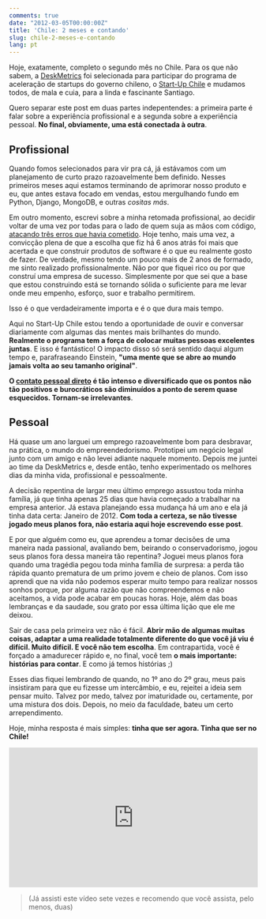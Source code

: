 ```yaml
---
comments: true
date: "2012-03-05T00:00:00Z"
title: 'Chile: 2 meses e contando'
slug: chile-2-meses-e-contando
lang: pt
---
```


Hoje, exatamente, completo o segundo mês no Chile. Para os que não sabem, a [DeskMetrics](http://www.deskmetrics.com/) foi selecionada para participar do programa de aceleração de startups do governo chileno, o [Start-Up Chile](http://www.startupchile.org/) e mudamos todos, de mala e cuia, para a linda e fascinante Santiago.

Quero separar este post em duas partes indepentendes: a primeira parte é falar sobre a experiência profissional e a segunda sobre a experiência pessoal. __No final, obviamente, uma está conectada à outra__.

## Profissional

Quando fomos selecionados para vir pra cá, já estávamos com um planejamento de curto prazo razoavelmente bem definido. Nesses primeiros meses aqui estamos terminando de aprimorar nosso produto e eu, que antes estava focado em vendas, estou mergulhando fundo em Python, Django, MongoDB, e outras _cositas más_.

Em outro momento, escrevi sobre a minha retomada profissional, ao decidir voltar de uma vez por todas para o lado de quem suja as mãos com código, [atacando três erros que havia cometido](/posts/2010/10/23/carreira-gestao-foco-diversao). Hoje tenho, mais uma vez, a convicção plena de que a escolha que fiz há 6 anos atrás foi mais que acertada e que construir produtos de software é o que eu realmente gosto de fazer. De verdade, mesmo tendo um pouco mais de 2 anos de formado, me sinto realizado profissionalmente. Não por que fiquei rico ou por que construí uma empresa de sucesso. Simplesmente por que sei que a base que estou construindo está se tornando sólida o suficiente para me levar onde meu empenho, esforço, suor e trabalho permitirem.

Isso é o que verdadeiramente importa e é o que dura mais tempo.

Aqui no Start-Up Chile estou tendo a oportunidade de ouvir e conversar diariamente com algumas das mentes mais brilhantes do mundo. __Realmente o programa tem a força de colocar muitas pessoas excelentes juntas__. E isso é fantástico! O impacto disso só será sentido daqui algum tempo e, parafraseando Einstein, __"uma mente que se abre ao mundo jamais volta ao seu tamanho original"__.

__O [contato pessoal direto](http://smallactsmanifesto.org/) é tão intenso e diversificado que os pontos não tão positivos e burocráticos são diminuídos a ponto de serem quase esquecidos. Tornam-se irrelevantes__.

## Pessoal

Há quase um ano larguei um emprego razoavelmente bom para desbravar, na prática, o mundo do empreendedorismo. Prototipei um negócio legal junto com um amigo e não levei adiante naquele momento. Depois me juntei ao time da DeskMetrics e, desde então, tenho experimentado os melhores dias da minha vida, profissional e pessoalmente.

A decisão repentina de largar meu último emprego assustou toda minha família, já que tinha apenas 25 dias que havia começado a trabalhar na empresa anterior. Já estava planejando essa mudança há um ano e ela já tinha data certa: Janeiro de 2012. __Com toda a certeza, se não tivesse jogado meus planos fora, não estaria aqui hoje escrevendo esse post__.

E por que alguém como eu, que aprendeu a tomar decisões de uma maneira nada passional, avaliando bem, beirando o conservadorismo, jogou seus planos fora dessa maneira tão repentina? Joguei meus planos fora quando uma tragédia pegou toda minha família de surpresa: a perda tão rápida quanto prematura de um primo jovem e cheio de planos. Com isso aprendi que na vida não podemos esperar muito tempo para realizar nossos sonhos porque, por alguma razão que não compreendemos e não aceitamos, a vida pode acabar em poucas horas. Hoje, além das boas lembranças e da saudade, sou grato por essa última lição que ele me deixou.

Sair de casa pela primeira vez não é fácil. __Abrir mão de algumas muitas coisas, adaptar a uma realidade totalmente diferente do que você já viu é difícil. Muito difícil. E você não tem escolha__. Em contrapartida, você é forçado a amadurecer rápido e, no final, você tem __o mais importante: histórias para contar__. E como já temos histórias ;)

Esses dias fiquei lembrando de quando, no 1º ano do 2º grau, meus pais insistiram para que eu fizesse um intercâmbio, e eu, rejeitei a ideia sem pensar muito. Talvez por medo, talvez por imaturidade ou, certamente, por uma mistura dos dois. Depois, no meio da faculdade, bateu um certo arrependimento.

Hoje, minha resposta é mais simples: __tinha que ser agora. Tinha que ser no Chile!__

<style>.embed-container { position: relative; padding-bottom: 56.25%; height: 0; overflow: hidden; max-width: 100%; } .embed-container iframe, .embed-container object, .embed-container embed { position: absolute; top: 0; left: 0; width: 100%; height: 100%; }</style><div class='embed-container'><iframe src='http://player.vimeo.com/video/36519586' frameborder='0' webkitAllowFullScreen mozallowfullscreen allowFullScreen></iframe></div>

>(Já assisti este vídeo sete vezes e recomendo que você assista, pelo menos, duas)
